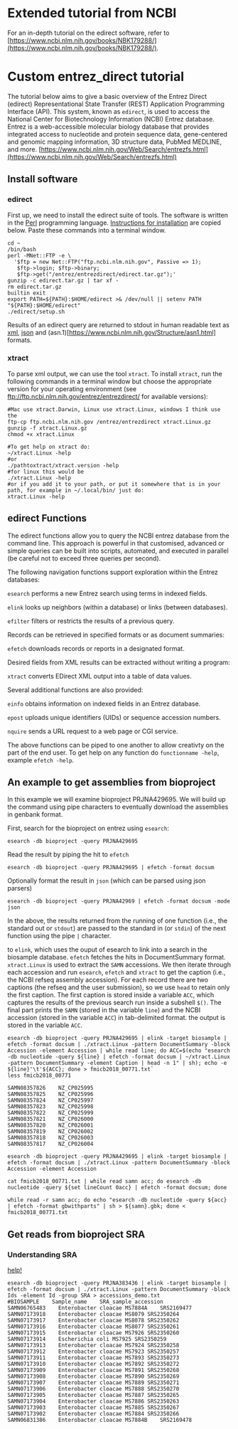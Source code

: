 # Extended tutorial from NCBI

For an in-depth tutorial on the edirect software, refer to [https://www.ncbi.nlm.nih.gov/books/NBK179288/](https://www.ncbi.nlm.nih.gov/books/NBK179288/).

# Custom entrez_direct tutorial

The tutorial below aims to give a basic overview of the Entrez Direct (edirect) Representational State Transfer (REST) Application Programming Interface (API).  This system, known as `edirect`, is used to access the National Center for Biotechnology Information (NCBI) Entrez database.  Entrez is a web-accessible molecular biology database that provides integrated access to nucleotide and protein sequence data, gene-centered and genomic mapping information, 3D structure data, PubMed MEDLINE, and more.
[https://www.ncbi.nlm.nih.gov/Web/Search/entrezfs.html](https://www.ncbi.nlm.nih.gov/Web/Search/entrezfs.html)



## Install software
### edirect

First up, we need to install the edirect suite of tools.  The software is written in the [Perl](https://www.perl.org/) programming language.  [Instructions for installation](https://www.ncbi.nlm.nih.gov/books/NBK179288/) are copied below.  Paste these commands into a terminal window.


```
cd ~
/bin/bash
perl -MNet::FTP -e \
  '$ftp = new Net::FTP("ftp.ncbi.nlm.nih.gov", Passive => 1);
   $ftp->login; $ftp->binary;
   $ftp->get("/entrez/entrezdirect/edirect.tar.gz");'
gunzip -c edirect.tar.gz | tar xf -
rm edirect.tar.gz
builtin exit
export PATH=${PATH}:$HOME/edirect >& /dev/null || setenv PATH "${PATH}:$HOME/edirect"
./edirect/setup.sh
```


Results of an edirect query are returned to stdout in human readable text as [xml](https://www.sitepoint.com/really-good-introduction-xml/), [json](https://en.wikipedia.org/wiki/JSON) and (asn.1)[https://www.ncbi.nlm.nih.gov/Structure/asn1.html] formats.
### xtract

To parse xml output, we can use the tool `xtract`.
To install `xtract`, run the following commands in a terminal window but choose the appropriate version for your operating environment (see ftp://ftp.ncbi.nlm.nih.gov/entrez/entrezdirect/ for available versions):

```
#Mac use xtract.Darwin, Linux use xtract.Linux, windows I think use the
ftp-cp ftp.ncbi.nlm.nih.gov /entrez/entrezdirect xtract.Linux.gz
gunzip -f xtract.Linux.gz
chmod +x xtract.Linux

#To get help on xtract do:
~/xtract.Linux -help
#or
./pathtoxtract/xtract.version -help
#for linux this would be
./xtract.Linux -help
#or if you add it to your path, or put it somewhere that is in your path, for example in ~/.local/bin/ just do:
xtract.Linux -help
```

## edirect Functions

The edirect functions allow you to query the NCBI entrez database from the command line.  This approach is powerful in that customised, advanced or simple queries can be built into scripts, automated, and executed in parallel (be careful not to exceed three queries per second).

The following navigation functions support exploration within the Entrez databases:

`esearch` performs a new Entrez search using terms in indexed fields.

`elink` looks up neighbors (within a database) or links (between databases).

`efilter` filters or restricts the results of a previous query.

Records can be retrieved in specified formats or as document summaries:

`efetch` downloads records or reports in a designated format.

Desired fields from XML results can be extracted without writing a program:

`xtract` converts EDirect XML output into a table of data values.

Several additional functions are also provided:

`einfo` obtains information on indexed fields in an Entrez database.

`epost` uploads unique identifiers (UIDs) or sequence accession numbers.

`nquire` sends a URL request to a web page or CGI service.

The above functions can be piped to one another to allow creativty on the part of the end user.  To get help on any function do `functionname -help`, example `efetch -help`.


## An example to get assemblies from bioproject
In this example we will examine bioproject PRJNA429695.  We will build up the command using pipe characters to eventually download the assemblies in genbank format.

First, search for the bioproject on entrez using `esearch`:

```
esearch -db bioproject -query PRJNA429695
```

Read the result by piping the hit to `efetch`
```
esearch -db bioproject -query PRJNA429695 | efetch -format docsum
```

Optionally format the result in `json` (which can be parsed using json parsers)

```
esearch -db bioproject -query PRJNA42969 | efetch -format docsum -mode json
```
In the above, the results returned from the running of one function (i.e., the standard out or `stdout`) are passed to the standard in (or `stdin`) of the next function using the pipe `|` character.



to `elink`, which uses the ouput of esearch to link into a search in the biosample database.  `efetch` fetches the hits in DocumentSummary format. `xtract.Linux` is used to extract the `SAMN` accessions. We then iterate through each accession and run `esearch`, `efetch` and `xtract` to get the caption (i.e., the NCBI refseq assembly accession).  For each record there are two captions (the refseq and the user submission), so we use `head` to retain only the first caption.  The first caption is stored inside a variable `ACC`, which captures the results of the previous search run inside a subshell `$()`.  The final part prints the `SAMN` (stored in the variable `line`) and the NCBI accession (stored in the variable `ACC`) in tab-delimited format.  the output is stored in the variable `ACC`.


```
esearch -db bioproject -query PRJNA429695 | elink -target biosample | efetch -format docsum | ./xtract.Linux -pattern DocumentSummary -block Accession -element Accession | while read line; do ACC=$(echo "esearch -db nucleotide -query ${line} | efetch -format docsum | ~/xtract.Linux -pattern DocumentSummary -element Caption | head -n 1" | sh); echo -e ${line}'\t'${ACC}; done > fmicb2018_00771.txt`
less fmicb2018_00771
```

```
SAMN08357826    NZ_CP025995
SAMN08357825    NZ_CP025996
SAMN08357824    NZ_CP025997
SAMN08357823    NZ_CP025998
SAMN08357822    NZ_CP025999
SAMN08357821    NZ_CP026000
SAMN08357820    NZ_CP026001
SAMN08357819    NZ_CP026002
SAMN08357818    NZ_CP026003
SAMN08357817    NZ_CP026004
```

```
esearch -db bioproject -query PRJNA429695 | elink -target biosample | efetch -format docsum | ./xtract.Linux -pattern DocumentSummary -block Accession -element Accession

cat fmicb2018_00771.txt | while read samn acc; do esearch -db nucleotide -query ${set lineCount 0acc} | efetch -format docsum; done

while read -r samn acc; do echo "esearch -db nucleotide -query ${acc} | efetch -format gbwithparts" | sh > ${samn}.gbk; done < fmicb2018_00771.txt
```


## Get reads from bioproject SRA

### Understanding SRA

[help!](https://www.ncbi.nlm.nih.gov/books/NBK56913/)


```
esearch -db bioproject -query PRJNA383436 | elink -target biosample | efetch -format docsum | ./xtract.Linux -pattern DocumentSummary -block Ids -element Id -group SRA > accessions_demo.txt
#BIOSAMPLE    Sample_name    SRA_sample_accession
SAMN06765483	Enterobacter cloacae MS7884A	SRS2169477
SAMN07173918	Enterobacter cloacae MS8079	SRS2350264
SAMN07173917	Enterobacter cloacae MS8078	SRS2350262
SAMN07173916	Enterobacter cloacae MS8077	SRS2350261
SAMN07173915	Enterobacter cloacae MS7926	SRS2350260
SAMN07173914	Escherichia coli MS7925	SRS2350259
SAMN07173913	Enterobacter cloacae MS7924	SRS2350258
SAMN07173912	Enterobacter cloacae MS7923	SRS2350257
SAMN07173911	Enterobacter cloacae MS7893	SRS2350273
SAMN07173910	Enterobacter cloacae MS7892	SRS2350272
SAMN07173909	Enterobacter cloacae MS7891	SRS2350268
SAMN07173908	Enterobacter cloacae MS7890	SRS2350269
SAMN07173907	Enterobacter cloacae MS7889	SRS2350271
SAMN07173906	Enterobacter cloacae MS7888	SRS2350270
SAMN07173905	Enterobacter cloacae MS7887	SRS2350265
SAMN07173904	Enterobacter cloacae MS7886	SRS2350263
SAMN07173903	Enterobacter cloacae MS7885	SRS2350267
SAMN07173902	Enterobacter cloacae MS7884	SRS2350266
SAMN06831386	Enterobacter cloacae MS7884B	SRS2169478


```

